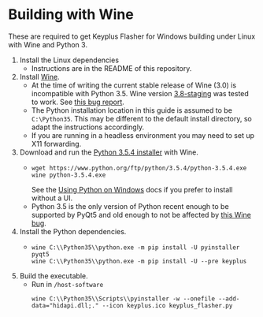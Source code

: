 # Building with Wine
These are required to get Keyplus Flasher for Windows building under Linux with Wine and Python 3.

1. Install the Linux dependencies
    - Instructions are in the README of this repository.
1. Install [Wine](https://www.winehq.org/).
    - At the time of writing the current stable release of Wine (3.0) is incompatible with Python 3.5.
      Wine version [3.8-staging](https://wine-staging.com/) was tested to work. 
      See [this bug report](https://bugs.winehq.org/show_bug.cgi?id=38423).
    - The Python installation location in this guide is assumed to be `C:\Python35`.
      This may be different to the default install directory, so adapt the instructions accordingly.
    - If you are running in a headless environment you may need to set up X11 forwarding.
2. Download and run the [Python 3.5.4 installer](https://www.python.org/ftp/python/3.5.4/python-3.5.4.exe) with Wine.
    - ```
      wget https://www.python.org/ftp/python/3.5.4/python-3.5.4.exe
      wine python-3.5.4.exe
      ```
      See the [Using Python on Windows](https://docs.python.org/3/using/windows.html#installing-without-ui)
      docs if you prefer to install without a UI.
    - Python 3.5 is the only version of Python recent enough to be supported by PyQt5 
      and old enough to not be affected by [this Wine bug](https://bugs.winehq.org/show_bug.cgi?id=39437).
3. Install the Python dependencies.
    - ```
      wine C:\\Python35\\python.exe -m pip install -U pyinstaller pyqt5
      wine C:\\Python35\\python.exe -m pip install -U --pre keyplus
      ```
4. Build the executable.
    - Run in `/host-software`
      ```
      wine C:\\Python35\\Scripts\\pyinstaller -w --onefile --add-data="hidapi.dll;." --icon keyplus.ico keyplus_flasher.py
      ```
